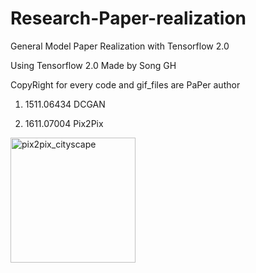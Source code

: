 # Research-Paper-realization
General Model Paper Realization with Tensorflow 2.0 

Using Tensorflow 2.0
Made by Song GH

CopyRight for every code and gif_files are PaPer author

1. 1511.06434 DCGAN

2. 1611.07004 Pix2Pix

<img src="https://github.com/stellaluminary/Research-Paper-realization/blob/master/1611.07004%20Pix2Pix/pix2pix_cityscapes_1st_try.gif" alt="pix2pix_cityscape" height="200" width="200">
